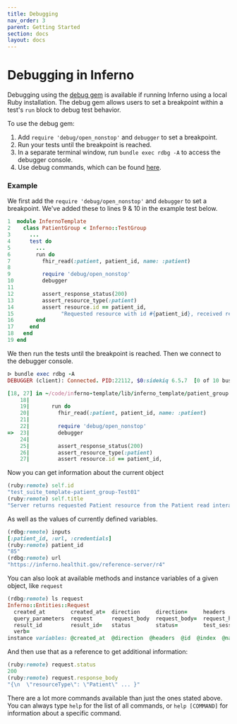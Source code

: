 ```yaml
---
title: Debugging
nav_order: 3
parent: Getting Started
section: docs
layout: docs
---
```


# Debugging in Inferno

Debugging using the [debug gem](https://github.com/ruby/debug) is available if running
Inferno using a local Ruby installation. The debug gem allows users to set a breakpoint within a test's 
`run` block to debug test behavior.

To use the debug gem:
1. Add `require 'debug/open_nonstop'` and `debugger` to set a breakpoint.
2. Run your tests until the breakpoint is reached.
3. In a separate terminal window, run `bundle exec rdbg -A` to access the
  debugger console.
4. Use debug commands, which can be found [here](https://github.com/ruby/debug#debug-command-on-the-debug-console).

### Example

We first add the `require 'debug/open_nonstop'` and `debugger` to set a breakpoint. We've added
these to lines 9 & 10 in the example test below.

```ruby
1  module InfernoTemplate
2    class PatientGroup < Inferno::TestGroup
3      ...
4      test do
5        ...
6        run do
7          fhir_read(:patient, patient_id, name: :patient)
8 
9          require 'debug/open_nonstop'
10         debugger
11 
12         assert_response_status(200)
13         assert_resource_type(:patient)
14         assert resource.id == patient_id,
15               "Requested resource with id #{patient_id}, received resource with id #{resource.id}"
16       end
17     end
18   end
19 end
```

We then run the tests until the breakpoint is reached. Then we connect to the debugger console.

```ruby
ᐅ bundle exec rdbg -A
DEBUGGER (client): Connected. PID:22112, $0:sidekiq 6.5.7  [0 of 10 busy]

[18, 27] in ~/code/inferno-template/lib/inferno_template/patient_group.rb
    18|
    19|       run do
    20|         fhir_read(:patient, patient_id, name: :patient)
    21|
    22|         require 'debug/open_nonstop'
=>  23|         debugger
    24|
    25|         assert_response_status(200)
    26|         assert_resource_type(:patient)
    27|         assert resource.id == patient_id,
```
Now you can get information about the current object
```ruby
(ruby:remote) self.id
"test_suite_template-patient_group-Test01"
(ruby:remote) self.title
"Server returns requested Patient resource from the Patient read interaction"
```
As well as the values of currently defined variables.
```ruby
(rdbg:remote) inputs
[:patient_id, :url, :credentials]
(ruby:remote) patient_id
"85"
(rdbg:remote) url
"https://inferno.healthit.gov/reference-server/r4"
```
You can also look at available methods and instance variables of a given object, like `request`
```ruby
(rdbg:remote) ls request
Inferno::Entities::Request
  created_at        created_at=  direction     direction=     headers          headers=          id        id=         index          index=          name             name=
  query_parameters  request      request_body  request_body=  request_header   request_headers   resource  response    response_body  response_body=  response_header  response_headers
  result_id         result_id=   status        status=        test_session_id  test_session_id=  to_hash   updated_at  updated_at=    url             url=             verb
  verb=
instance variables: @created_at  @direction  @headers  @id  @index  @name  @request_body  @response_body  @result_id  @status  @test_session_id  @updated_at  @url  @verb
```
And then use that as a reference to get additional information:
```ruby
(ruby:remote) request.status
200
(ruby:remote) request.response_body
"{\n  \"resourceType\": \"Patient\" ... }"
```
There are a lot more commands available than just the ones stated above.
You can always type `help` for the list of all commands, or `help [COMMAND]` for information about a specific command. 